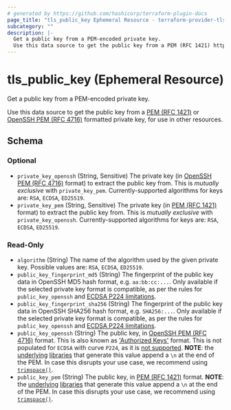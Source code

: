```yaml
---
# generated by https://github.com/hashicorp/terraform-plugin-docs
page_title: "tls_public_key Ephemeral Resource - terraform-provider-tls"
subcategory: ""
description: |-
  Get a public key from a PEM-encoded private key.
  Use this data source to get the public key from a PEM (RFC 1421) https://datatracker.ietf.org/doc/html/rfc1421 or OpenSSH PEM (RFC 4716) https://datatracker.ietf.org/doc/html/rfc4716 formatted private key, for use in other resources.
---
```


# tls_public_key (Ephemeral Resource)

Get a public key from a PEM-encoded private key.

Use this data source to get the public key from a [PEM (RFC 1421)](https://datatracker.ietf.org/doc/html/rfc1421) or [OpenSSH PEM (RFC 4716)](https://datatracker.ietf.org/doc/html/rfc4716) formatted private key, for use in other resources.



<!-- schema generated by tfplugindocs -->
## Schema

### Optional

- `private_key_openssh` (String, Sensitive) The private key (in  [OpenSSH PEM (RFC 4716)](https://datatracker.ietf.org/doc/html/rfc4716) format) to extract the public key from. This is _mutually exclusive_ with `private_key_pem`. Currently-supported algorithms for keys are: `RSA`, `ECDSA`, `ED25519`.
- `private_key_pem` (String, Sensitive) The private key (in [PEM (RFC 1421)](https://datatracker.ietf.org/doc/html/rfc1421) format) to extract the public key from. This is _mutually exclusive_ with `private_key_openssh`. Currently-supported algorithms for keys are: `RSA`, `ECDSA`, `ED25519`.

### Read-Only

- `algorithm` (String) The name of the algorithm used by the given private key. Possible values are: `RSA`, `ECDSA`, `ED25519`.
- `public_key_fingerprint_md5` (String) The fingerprint of the public key data in OpenSSH MD5 hash format, e.g. `aa:bb:cc:...`. Only available if the selected private key format is compatible, as per the rules for `public_key_openssh` and [ECDSA P224 limitations](../../docs#limitations).
- `public_key_fingerprint_sha256` (String) The fingerprint of the public key data in OpenSSH SHA256 hash format, e.g. `SHA256:...`. Only available if the selected private key format is compatible, as per the rules for `public_key_openssh` and [ECDSA P224 limitations](../../docs#limitations).
- `public_key_openssh` (String) The public key, in  [OpenSSH PEM (RFC 4716)](https://datatracker.ietf.org/doc/html/rfc4716) format. This is also known as ['Authorized Keys'](https://www.ssh.com/academy/ssh/authorized_keys/openssh#format-of-the-authorized-keys-file) format. This is not populated for `ECDSA` with curve `P224`, as it is [not supported](../../docs#limitations). **NOTE**: the [underlying](https://pkg.go.dev/encoding/pem#Encode) [libraries](https://pkg.go.dev/golang.org/x/crypto/ssh#MarshalAuthorizedKey) that generate this value append a `\n` at the end of the PEM. In case this disrupts your use case, we recommend using [`trimspace()`](https://www.terraform.io/language/functions/trimspace).
- `public_key_pem` (String) The public key, in [PEM (RFC 1421)](https://datatracker.ietf.org/doc/html/rfc1421) format. **NOTE**: the [underlying](https://pkg.go.dev/encoding/pem#Encode) [libraries](https://pkg.go.dev/golang.org/x/crypto/ssh#MarshalAuthorizedKey) that generate this value append a `\n` at the end of the PEM. In case this disrupts your use case, we recommend using [`trimspace()`](https://www.terraform.io/language/functions/trimspace).
